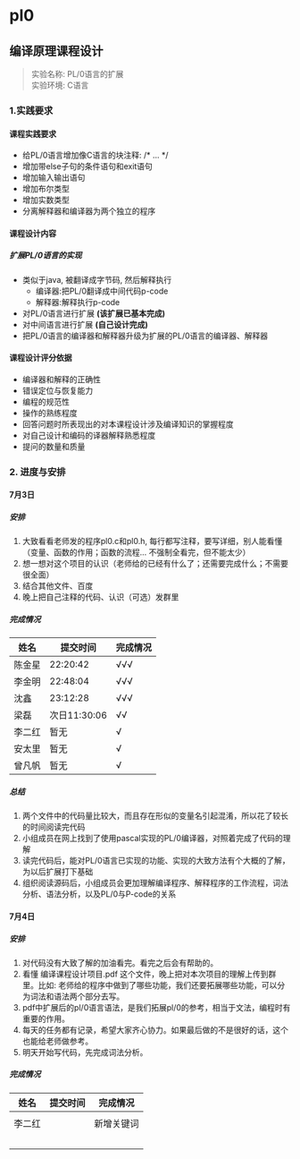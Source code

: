 # pl0
## 编译原理课程设计
> 实验名称: PL/0语言的扩展  
> 实验环境: C语言

### 1.实践要求

#### 课程实践要求
- 给PL/0语言增加像C语言的块注释: /* ... */
- 增加带else子句的条件语句和exit语句
- 增加输入输出语句
- 增加布尔类型
- 增加实数类型
- 分离解释器和编译器为两个独立的程序

#### 课程设计内容
##### 扩展PL/0语言的实现
- 类似于java, 被翻译成字节码, 然后解释执行
	- 编译器:把PL/0翻译成中间代码p-code
	- 解释器:解释执行p-code
- 对PL/0语言进行扩展 **(该扩展已基本完成)**
- 对中间语言进行扩展 **(自己设计完成)**
- 把PL/0语言的编译器和解释器升级为扩展的PL/0语言的编译器、解释器

#### 课程设计评分依据
- 编译器和解释的正确性
- 错误定位与恢复能力
- 编程的规范性
- 操作的熟练程度
- 回答问题时所表现出的对本课程设计涉及编译知识的掌握程度
- 对自己设计和编码的译器解释熟悉程度
- 提问的数量和质量

### 2. 进度与安排

#### 7月3日
##### 安排
1. 大致看看老师发的程序pl0.c和pl0.h, 每行都写注释，要写详细，别人能看懂（变量、函数的作用；函数的流程...   不强制全看完，但不能太少）
2. 想一想对这个项目的认识（老师给的已经有什么了；还需要完成什么；不需要很全面）
3. 结合其他文件、百度
4. 晚上把自己注释的代码、认识（可选）发群里
##### 完成情况
| 姓名 | 提交时间 | 完成情况 |
| ------ | ------ | ------ |
| 陈金星 | 22:20:42 | √√√ |
| 李金明 | 22:48:04 | √√√ |
| 沈鑫 | 23:12:28 | √√√ |
| 梁磊 | 次日11:30:06 | √√ |
| 李二红 | 暂无 | √ |
| 安太里 | 暂无 | √ |
| 曾凡帆 | 暂无 | √ |
##### 总结
1. 两个文件中的代码量比较大，而且存在形似的变量名引起混淆，所以花了较长的时间阅读完代码
2. 小组成员在网上找到了使用pascal实现的PL/0编译器，对照着完成了代码的理解
3. 读完代码后，能对PL/0语言已实现的功能、实现的大致方法有个大概的了解，为以后扩展打下基础
4. 组织阅读源码后，小组成员会更加理解编译程序、解释程序的工作流程，词法分析、语法分析，以及PL/0与P-code的关系

#### 7月4日
##### 安排
1. 对代码没有大致了解的加油看完。看完之后会有帮助的。
2. 看懂 编译课程设计项目.pdf 这个文件，晚上把对本次项目的理解上传到群里。比如: 老师给的程序中做到了哪些功能，我们还要拓展哪些功能，可以分为词法和语法两个部分去写。
3. pdf中扩展后的pl/0语言语法，是我们拓展pl/0的参考，相当于文法，编程时有重要的作用。
4. 每天的任务都有记录，希望大家齐心协力。如果最后做的不是很好的话，这个也能给老师做参考。
5. 明天开始写代码，先完成词法分析。
##### 完成情况
| 姓名 | 提交时间 | 完成情况 |
| ------ | ------ | ------ |
|  |  |  |
| 李二红 |  | 新增关键词 |
|  |  |  |
|  |  |  |
|  |  |  |
|  |  |  |
|  |  |  |
